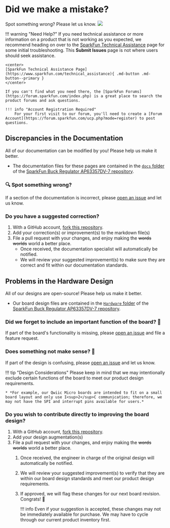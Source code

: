 # Did we make a mistake?

Spot something wrong? Please let us know. <a href="https://github.com/sparkfun/SparkFun_Buck_Regulator_AP63357DV-7/issues" alt="Issues"><img src="https://img.shields.io/github/issues/sparkfun/SparkFun_Buck_Regulator_AP63357DV-7.svg" /></a>

<!-- Technical Assistance Box -->
!!! warning "Need Help?"
    If you need technical assistance or more information on a product that is not working as you expected, we recommend heading on over to the [SparkFun Technical Assistance](https://www.sparkfun.com/technical_assistance) page for some initial troubleshooting. This **Submit Issues** page is not where users should seek assistance.

    <center>
    [SparkFun Technical Assistance Page](https://www.sparkfun.com/technical_assistance){ .md-button .md-button--primary }
    </center>
    
    If you can't find what you need there, the [SparkFun Forums](https://forum.sparkfun.com/index.php) is a great place to search the product forums and ask questions.
    
    !!! info "Account Registration Required"
        For your first visit to our forum, you'll need to create a [Forum Account](https://forum.sparkfun.com/ucp.php?mode=register) to post questions.


## Discrepancies in the Documentation

All of our documentation can be modified by you! Please help us make it better.

* The documentation files for these pages are contained in the [`docs` folder](https://github.com/sparkfun/SparkFun_Buck_Regulator_AP63357DV-7/tree/main/docs) of the [SparkFun Buck Regulator AP63357DV-7 repository](https://github.com/sparkfun/SparkFun_Buck_Regulator_AP63357DV-7).

### 🔍 Spot something wrong?
If a section of the documentation is incorrect, please [open an issue](https://github.com/sparkfun/SparkFun_Buck_Regulator_AP63357DV-7/issues) and let us know.

### Do you have a suggested correction?
1. With a GitHub account, [fork this repository](https://github.com/sparkfun/SparkFun_Buck_Regulator_AP63357DV-7/fork).
2. Add your correction(s) or improvement(s) to the markdown file(s)
3. File a pull request with your changes, and enjoy making the ~~words~~ ~~worlds~~ world a better place.
	* Once received, the documentation specialist will automatically be notified.
	* We will review your suggested improvement(s) to make sure they are correct and fit within our documentation standards.

## Problems in the Hardware Design

All of our designs are open-source! Please help us make it better.

* Our board design files are contained in the [`Hardware` folder](https://github.com/sparkfun/SparkFun_Buck_Regulator_AP63357DV-7/tree/main/Hardware) of the [SparkFun Buck Regulator AP63357DV-7 repository](https://github.com/sparkfun/SparkFun_Buck_Regulator_AP63357DV-7).

### Did we forget to include an important function of the board? 🤦

If part of the board's functionality is missing, please [open an issue](https://github.com/sparkfun/SparkFun_Buck_Regulator_AP63357DV-7/issues) and file a feature request.

### Does something not make sense? 🤔
If part of the design is confusing, please [open an issue](https://github.com/sparkfun/SparkFun_Buck_Regulator_AP63357DV-7/issues) and let us know.

!!! tip "Design Considerations"
	Please keep in mind that we may intentionally exclude certain functions of the board to meet our product design requirements.
	
	* *For example, our Qwiic Micro boards are intended to fit on a small board layout and only use I<sup>2</sup>C communication; therefore, we may not have the SPI and interrupt pins available for users.*


### Do you wish to contribute directly to improving the board design?
1. With a GitHub account, [fork this repository](https://github.com/sparkfun/SparkFun_Buck_Regulator_AP63357DV-7/fork).
2. Add your design augmentation(s)
3. File a pull request with your changes, and enjoy making the ~~words~~ ~~worlds~~ world a better place.
	1. Once received, the engineer in charge of the original design will automatically be notified.
	2. We will review your suggested improvement(s) to verify that they are within our board design standards and meet our product design requirements.
	3. If approved, we will flag these changes for our next board revision. Congrats! 🍻

		!!! info
			Even if your suggestion is accepted, these changes may not be immediately available for purchase. We may have to cycle through our current product inventory first.

